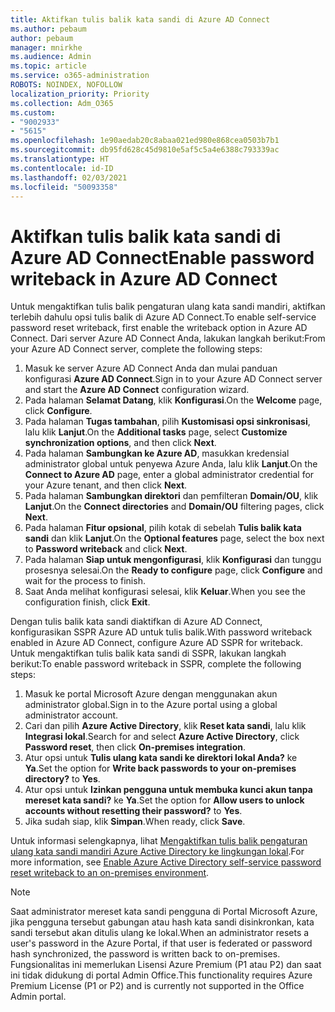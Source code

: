 ```yaml
---
title: Aktifkan tulis balik kata sandi di Azure AD Connect
ms.author: pebaum
author: pebaum
manager: mnirkhe
ms.audience: Admin
ms.topic: article
ms.service: o365-administration
ROBOTS: NOINDEX, NOFOLLOW
localization_priority: Priority
ms.collection: Adm_O365
ms.custom:
- "9002933"
- "5615"
ms.openlocfilehash: 1e90aedab20c8abaa021ed980e868cea0503b7b1
ms.sourcegitcommit: db95fd628c45d9810e5af5c5a4e6388c793339ac
ms.translationtype: HT
ms.contentlocale: id-ID
ms.lasthandoff: 02/03/2021
ms.locfileid: "50093358"
---
```

# <a name="enable-password-writeback-in-azure-ad-connect"></a><span data-ttu-id="d3673-102">Aktifkan tulis balik kata sandi di Azure AD Connect</span><span class="sxs-lookup"><span data-stu-id="d3673-102">Enable password writeback in Azure AD Connect</span></span>

<span data-ttu-id="d3673-103">Untuk mengaktifkan tulis balik pengaturan ulang kata sandi mandiri, aktifkan terlebih dahulu opsi tulis balik di Azure AD Connect.</span><span class="sxs-lookup"><span data-stu-id="d3673-103">To enable self-service password reset writeback, first enable the writeback option in Azure AD Connect.</span></span> <span data-ttu-id="d3673-104">Dari server Azure AD Connect Anda, lakukan langkah berikut:</span><span class="sxs-lookup"><span data-stu-id="d3673-104">From your Azure AD Connect server, complete the following steps:</span></span>

1. <span data-ttu-id="d3673-105">Masuk ke server Azure AD Connect Anda dan mulai panduan konfigurasi **Azure AD Connect**.</span><span class="sxs-lookup"><span data-stu-id="d3673-105">Sign in to your Azure AD Connect server and start the **Azure AD Connect** configuration wizard.</span></span>
2. <span data-ttu-id="d3673-106">Pada halaman **Selamat Datang**, klik **Konfigurasi**.</span><span class="sxs-lookup"><span data-stu-id="d3673-106">On the **Welcome** page, click **Configure**.</span></span>
3. <span data-ttu-id="d3673-107">Pada halaman **Tugas tambahan**, pilih **Kustomisasi opsi sinkronisasi**, lalu klik **Lanjut**.</span><span class="sxs-lookup"><span data-stu-id="d3673-107">On the **Additional tasks** page, select **Customize synchronization options**, and then click **Next**.</span></span>
4. <span data-ttu-id="d3673-108">Pada halaman **Sambungkan ke Azure AD**, masukkan kredensial administrator global untuk penyewa Azure Anda, lalu klik **Lanjut**.</span><span class="sxs-lookup"><span data-stu-id="d3673-108">On the **Connect to Azure AD** page, enter a global administrator credential for your Azure tenant, and then click **Next**.</span></span>
5. <span data-ttu-id="d3673-109">Pada halaman **Sambungkan direktori** dan pemfilteran **Domain/OU**, klik **Lanjut**.</span><span class="sxs-lookup"><span data-stu-id="d3673-109">On the **Connect directories** and **Domain/OU** filtering pages, click **Next**.</span></span>
6. <span data-ttu-id="d3673-110">Pada halaman **Fitur opsional**, pilih kotak di sebelah **Tulis balik kata sandi** dan klik **Lanjut**.</span><span class="sxs-lookup"><span data-stu-id="d3673-110">On the **Optional features** page, select the box next to **Password writeback** and click **Next**.</span></span>
7. <span data-ttu-id="d3673-111">Pada halaman **Siap untuk mengonfigurasi**, klik **Konfigurasi** dan tunggu prosesnya selesai.</span><span class="sxs-lookup"><span data-stu-id="d3673-111">On the **Ready to configure** page, click **Configure** and wait for the process to finish.</span></span>
8. <span data-ttu-id="d3673-112">Saat Anda melihat konfigurasi selesai, klik **Keluar**.</span><span class="sxs-lookup"><span data-stu-id="d3673-112">When you see the configuration finish, click **Exit**.</span></span>

<span data-ttu-id="d3673-113">Dengan tulis balik kata sandi diaktifkan di Azure AD Connect, konfigurasikan SSPR Azure AD untuk tulis balik.</span><span class="sxs-lookup"><span data-stu-id="d3673-113">With password writeback enabled in Azure AD Connect, configure Azure AD SSPR for writeback.</span></span>  <span data-ttu-id="d3673-114">Untuk mengaktifkan tulis balik kata sandi di SSPR, lakukan langkah berikut:</span><span class="sxs-lookup"><span data-stu-id="d3673-114">To enable password writeback in SSPR, complete the following steps:</span></span>

1. <span data-ttu-id="d3673-115">Masuk ke portal Microsoft Azure dengan menggunakan akun administrator global.</span><span class="sxs-lookup"><span data-stu-id="d3673-115">Sign in to the Azure portal using a global administrator account.</span></span>
2. <span data-ttu-id="d3673-116">Cari dan pilih **Azure Active Directory**, klik **Reset kata sandi**, lalu klik **Integrasi lokal**.</span><span class="sxs-lookup"><span data-stu-id="d3673-116">Search for and select **Azure Active Directory**, click **Password reset**, then click **On-premises integration**.</span></span>
3. <span data-ttu-id="d3673-117">Atur opsi untuk **Tulis ulang kata sandi ke direktori lokal Anda?** ke **Ya**.</span><span class="sxs-lookup"><span data-stu-id="d3673-117">Set the option for **Write back passwords to your on-premises directory?** to **Yes**.</span></span>
4. <span data-ttu-id="d3673-118">Atur opsi untuk **Izinkan pengguna untuk membuka kunci akun tanpa mereset kata sandi?** ke **Ya**.</span><span class="sxs-lookup"><span data-stu-id="d3673-118">Set the option for **Allow users to unlock accounts without resetting their password?** to **Yes**.</span></span>
5. <span data-ttu-id="d3673-119">Jika sudah siap, klik **Simpan**.</span><span class="sxs-lookup"><span data-stu-id="d3673-119">When ready, click **Save**.</span></span>

<span data-ttu-id="d3673-120">Untuk informasi selengkapnya, lihat [Mengaktifkan tulis balik pengaturan ulang kata sandi mandiri Azure Active Directory ke lingkungan lokal](https://docs.microsoft.com/azure/active-directory/authentication/tutorial-enable-sspr-writeback).</span><span class="sxs-lookup"><span data-stu-id="d3673-120">For more information, see [Enable Azure Active Directory self-service password reset writeback to an on-premises environment](https://docs.microsoft.com/azure/active-directory/authentication/tutorial-enable-sspr-writeback).</span></span>

> [!NOTE]
>  <span data-ttu-id="d3673-121">Saat administrator mereset kata sandi pengguna di Portal Microsoft Azure, jika pengguna tersebut gabungan atau hash kata sandi disinkronkan, kata sandi tersebut akan ditulis ulang ke lokal.</span><span class="sxs-lookup"><span data-stu-id="d3673-121">When an administrator resets a user's password in the Azure Portal, if that user is federated or password hash synchronized, the password is written back to on-premises.</span></span> <span data-ttu-id="d3673-122">Fungsionalitas ini memerlukan Lisensi Azure Premium (P1 atau P2) dan saat ini tidak didukung di portal Admin Office.</span><span class="sxs-lookup"><span data-stu-id="d3673-122">This functionality requires Azure Premium License (P1 or P2) and is currently not supported in the Office Admin portal.</span></span>
